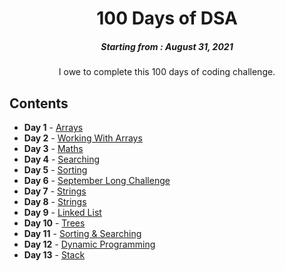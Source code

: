 <h1 align="center"> 
100 Days of DSA
</h1>
<h5 align="center">
Starting from : August 31, 2021
</h5>

<p align="center">
I owe to complete this 100 days of coding challenge.
</p>

## Contents

- <b>Day 1</b> - [Arrays](https://github.com/asthakri50/100_DAYS_OF_CODE/tree/main/Day1)
- <b>Day 2</b> - [Working With Arrays](https://github.com/asthakri50/100_DAYS_OF_CODE/tree/main/Day2)
- <b>Day 3</b> - [Maths](https://github.com/asthakri50/100_DAYS_OF_CODE/tree/main/Day3)
- <b>Day 4</b> - [Searching](https://github.com/asthakri50/100_DAYS_OF_CODE/tree/main/Day4)
- <b>Day 5</b> - [Sorting](https://github.com/asthakri50/100_DAYS_OF_CODE/tree/main/Day5)
- <b>Day 6</b> - [September Long Challenge](https://github.com/asthakri50/100_DAYS_OF_CODE/tree/main/Day6)
- <b>Day 7</b> - [Strings](https://github.com/asthakri50/100_DAYS_OF_CODE/tree/main/Day7)
- <b>Day 8</b> - [Strings](https://github.com/asthakri50/100_DAYS_OF_CODE/tree/main/Day8)
- <b>Day 9</b> - [Linked List](https://github.com/asthakri50/100_DAYS_OF_CODE/tree/main/Day9)
- <b>Day 10</b> - [Trees](https://github.com/asthakri50/100_DAYS_OF_CODE/tree/main/Day10)
- <b>Day 11</b> - [Sorting & Searching](https://github.com/asthakri50/100_DAYS_OF_CODE/tree/main/Day11)
- <b>Day 12</b> - [Dynamic Programming](https://github.com/asthakri50/100_DAYS_OF_CODE/tree/main/Day12)
- <b>Day 13</b> - [Stack](https://github.com/asthakri50/100_DAYS_OF_CODE/tree/main/Day13)
